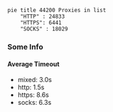 
```mermaid
pie title 44200 Proxies in list
    "HTTP" : 24833
    "HTTPS": 6441
    "SOCKS" : 18029
```

### Some Info
#### Average Timeout

- mixed: 3.0s
- http: 1.5s
- https: 8.6s
- socks: 6.3s